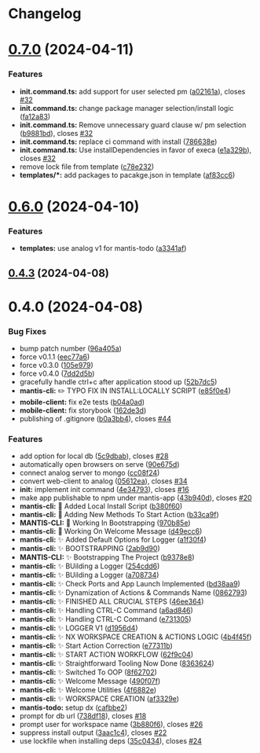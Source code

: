 # Changelog

# [0.7.0](https://github.com/mantis-apps/mantis-cli/compare/0.6.0...0.7.0) (2024-04-11)


### Features

* **init.command.ts:** add support for user selected pm ([a02161a](https://github.com/mantis-apps/mantis-cli/commit/a02161ad78ca8e613f8eb775ebb287b5fdda5715)), closes [#32](https://github.com/mantis-apps/mantis-cli/issues/32)
* **init.command.ts:** change package manager selection/install logic ([fa12a83](https://github.com/mantis-apps/mantis-cli/commit/fa12a834aa038b4bc90dc0e068539ccd0fed7850))
* **init.command.ts:** Remove unnecessary guard clause w/ pm selection ([b9881bd](https://github.com/mantis-apps/mantis-cli/commit/b9881bd76d810d27d37ca4ff2b9f24a66430b4dd)), closes [#32](https://github.com/mantis-apps/mantis-cli/issues/32)
* **init.command.ts:** replace ci command with install ([786638e](https://github.com/mantis-apps/mantis-cli/commit/786638edd107eff5763d2170e60e04878d716f1f))
* **init.command.ts:** Use installDependencies in favor of execa ([e1a329b](https://github.com/mantis-apps/mantis-cli/commit/e1a329b7436eb087331a461aa8014e5d341dad33)), closes [#32](https://github.com/mantis-apps/mantis-cli/issues/32)
* remove lock file from template ([c78e232](https://github.com/mantis-apps/mantis-cli/commit/c78e232053fc45b1d4a59ced8785c57e6df93dac))
* **templates/*:** add packages to pacakge.json in template ([af83cc6](https://github.com/mantis-apps/mantis-cli/commit/af83cc604c003f9ba97e4505d0eea0c2773e5294))

# [0.6.0](https://github.com/mantis-apps/mantis-cli/compare/0.4.3...0.6.0) (2024-04-10)


### Features

* **templates:** use analog v1 for mantis-todo ([a3341af](https://github.com/mantis-apps/mantis-cli/commit/a3341af9b082fbff48a24250551b29ee8c62f61d))

## [0.4.3](https://github.com/mantis-apps/mantis-cli/compare/0.4.2...0.4.3) (2024-04-08)

# 0.4.0 (2024-04-08)

### Bug Fixes

- bump patch number ([96a405a](https://github.com/mantis-apps/mantis-cli/commit/96a405a06773f7a6c7ee7b12d4bb3cd5dde80797))
- force v0.1.1 ([eec77a6](https://github.com/mantis-apps/mantis-cli/commit/eec77a6e99145e890fd5f8e8254ae13134c90336))
- force v0.3.0 ([105e979](https://github.com/mantis-apps/mantis-cli/commit/105e979b21133eb288f14447f3cdf8fa3abd8fbd))
- force v0.4.0 ([7dd2d5b](https://github.com/mantis-apps/mantis-cli/commit/7dd2d5b5f3ea02e75aeb0b36cc78abe5dd9d156a))
- gracefully handle ctrl+c after application stood up ([52b7dc5](https://github.com/mantis-apps/mantis-cli/commit/52b7dc5f29eb34540c970aac4c703c7742b96caf))
- **mantis-cli:** :pencil2: TYPO FIX IN INSTALL:LOCALLY SCRIPT ([e85f0e4](https://github.com/mantis-apps/mantis-cli/commit/e85f0e45d22299ad236172b3ad711b6f0914787f))
- **mobile-client:** fix e2e tests ([b04a0ad](https://github.com/mantis-apps/mantis-cli/commit/b04a0ad583c7c15f926bbcd2ccf172f6d75af4f3))
- **mobile-client:** fix storybook ([162de3d](https://github.com/mantis-apps/mantis-cli/commit/162de3d1be7ac2097e0562c71262bf9a699fa544))
- publishing of .gitignore ([b0a3bb4](https://github.com/mantis-apps/mantis-cli/commit/b0a3bb422326c668d93bb5b1bdcd704899288e89)), closes [#44](https://github.com/mantis-apps/mantis-cli/issues/44)

### Features

- add option for local db ([5c9dbab](https://github.com/mantis-apps/mantis-cli/commit/5c9dbab334c2a67f25d2d792828e3864b19b4fd6)), closes [#28](https://github.com/mantis-apps/mantis-cli/issues/28)
- automatically open browsers on serve ([90e675d](https://github.com/mantis-apps/mantis-cli/commit/90e675d20e81e9a6b501389ec45d66650cabda29))
- connect analog server to mongo ([cc08f24](https://github.com/mantis-apps/mantis-cli/commit/cc08f24625de75977fc5e375c510b5d697022007))
- convert web-client to analog ([05612ea](https://github.com/mantis-apps/mantis-cli/commit/05612eac158fcc439508122ac53c138d27cd10bd)), closes [#34](https://github.com/mantis-apps/mantis-cli/issues/34)
- **init:** implement init command ([4e34793](https://github.com/mantis-apps/mantis-cli/commit/4e347938cd451a28d727353e41592449d3c5c858)), closes [#16](https://github.com/mantis-apps/mantis-cli/issues/16)
- make app publishable to npm under mantis-app ([43b940d](https://github.com/mantis-apps/mantis-cli/commit/43b940d35ea7c70a0e287f63fbc1468e1a38f75e)), closes [#20](https://github.com/mantis-apps/mantis-cli/issues/20)
- **mantis-cli:** :construction_worker: Added Local Install Script ([b380f60](https://github.com/mantis-apps/mantis-cli/commit/b380f60dbdf4e0e358a3db90de668080e70c2b72))
- **mantis-cli:** :construction: Adding New Methods To Start Action ([b33ca9f](https://github.com/mantis-apps/mantis-cli/commit/b33ca9f4ce58be399a9bf2ef22ca73d8a4c2650d))
- **MANTIS-CLI:** :construction: Working In Bootstrapping ([970b85e](https://github.com/mantis-apps/mantis-cli/commit/970b85e41f7e87b4db7e1b8b0e0914cf2410c6db))
- **mantis-cli:** :construction: Working On Welcome Message ([d49ecc6](https://github.com/mantis-apps/mantis-cli/commit/d49ecc61a24b7b626f173ced6b84a5ef5803e624))
- **mantis-cli:** :sparkles: Added Default Options for Logger ([a1f30f4](https://github.com/mantis-apps/mantis-cli/commit/a1f30f48f86c94f62880577ab147bb13c13acf9d))
- **mantis-cli:** :sparkles: BOOTSTRAPPING ([2ab9d90](https://github.com/mantis-apps/mantis-cli/commit/2ab9d909504e43ca814648250f22766d860f21fe))
- **MANTIS-CLI:** :sparkles: Bootstrapping The Project ([b9378e8](https://github.com/mantis-apps/mantis-cli/commit/b9378e85f99ff37a5a23d1ac7895dbfae490c6b6))
- **mantis-cli:** :sparkles: BUilding a Logger ([254cdd6](https://github.com/mantis-apps/mantis-cli/commit/254cdd6ca69ebf5984bee4e24cd2a32b739c3746))
- **mantis-cli:** :sparkles: BUilding a Logger ([a708734](https://github.com/mantis-apps/mantis-cli/commit/a70873469f389e9a4773fe35c74f40b8203cb7e5))
- **mantis-cli:** :sparkles: Check Ports and App Launch Implemented ([bd38aa9](https://github.com/mantis-apps/mantis-cli/commit/bd38aa9b705114bb9dd42043342c46f388647d3b))
- **mantis-cli:** :sparkles: Dynamization of Actions & Commands Name ([0862793](https://github.com/mantis-apps/mantis-cli/commit/086279370a78d51cf1607287fee8c441d9be1553))
- **mantis-cli:** :sparkles: FINISHED ALL CRUCIAL STEPS ([46ee364](https://github.com/mantis-apps/mantis-cli/commit/46ee36402bc258b5c82582d08499edf0cb04c631))
- **mantis-cli:** :sparkles: Handling CTRL-C Command ([a6ad846](https://github.com/mantis-apps/mantis-cli/commit/a6ad8469f2351c62e9849802948ea5505dac1c4b))
- **mantis-cli:** :sparkles: Handling CTRL-C Command ([e731305](https://github.com/mantis-apps/mantis-cli/commit/e731305ba3facf7da16b6a5046e21a0740b50802))
- **mantis-cli:** :sparkles: LOGGER V1 ([d1956d4](https://github.com/mantis-apps/mantis-cli/commit/d1956d47f7f2fc10540d280a48ada7db2f1ffb46))
- **mantis-cli:** :sparkles: NX WORKSPACE CREATION & ACTIONS LOGIC ([4b4f45f](https://github.com/mantis-apps/mantis-cli/commit/4b4f45f609895e1a330a9368cdc1cce1f1be005d))
- **mantis-cli:** :sparkles: Start Action Correction ([e77311b](https://github.com/mantis-apps/mantis-cli/commit/e77311b04633f126e57ace03ef227fe1f3d07538))
- **mantis-cli:** :sparkles: START ACTION WORKFLOW ([62f9c04](https://github.com/mantis-apps/mantis-cli/commit/62f9c0484931bde217940e951c632b23b4e5ef72))
- **mantis-cli:** :sparkles: Straightforward Tooling Now Done ([8363624](https://github.com/mantis-apps/mantis-cli/commit/83636249f96ac104eba1c712fcd165e246f62ad8))
- **mantis-cli:** :sparkles: Switched To OOP ([8f62702](https://github.com/mantis-apps/mantis-cli/commit/8f627025068e310d3817dd50493ccd98278ebf01))
- **mantis-cli:** :sparkles: Welcome Message ([490f07f](https://github.com/mantis-apps/mantis-cli/commit/490f07fa3d2176f0ddc3941b61b8bb7c2a86aeeb))
- **mantis-cli:** :sparkles: Welcome Utilities ([4f6882e](https://github.com/mantis-apps/mantis-cli/commit/4f6882e357b97e054ff8be2a7a8092f8f3fc9bd3))
- **mantis-cli:** :sparkles: WORKSPACE CREATION ([af3329e](https://github.com/mantis-apps/mantis-cli/commit/af3329e1ca311a0c49ad2f124d04609430afbd98))
- **mantis-todo:** setup dx ([cafbbe2](https://github.com/mantis-apps/mantis-cli/commit/cafbbe2ff816c32f9a958e43bb56c08c6ef58584))
- prompt for db url ([738df18](https://github.com/mantis-apps/mantis-cli/commit/738df18a22b2d3e644366afd6991288fcdf545cd)), closes [#18](https://github.com/mantis-apps/mantis-cli/issues/18)
- prompt user for workspace name ([3b880f6](https://github.com/mantis-apps/mantis-cli/commit/3b880f62c62c70340cdfd71a1a5a943c44dfd4b5)), closes [#26](https://github.com/mantis-apps/mantis-cli/issues/26)
- suppress install output ([3aac1c4](https://github.com/mantis-apps/mantis-cli/commit/3aac1c49cb80b5e54e15e107a060bfc7a1d0cd36)), closes [#22](https://github.com/mantis-apps/mantis-cli/issues/22)
- use lockfile when installing deps ([35c0434](https://github.com/mantis-apps/mantis-cli/commit/35c043452ccf63a4164e61de3420510d83eaca07)), closes [#24](https://github.com/mantis-apps/mantis-cli/issues/24)
